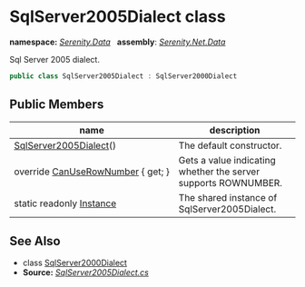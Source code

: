 # SqlServer2005Dialect class
**namespace:** *[Serenity.Data](../README.md#serenity.data-namespace)*   **assembly**: *[Serenity.Net.Data](../README.md)*

Sql Server 2005 dialect.

```csharp
public class SqlServer2005Dialect : SqlServer2000Dialect
```

## Public Members

| name | description |
| --- | --- |
| [SqlServer2005Dialect](SqlServer2005Dialect/SqlServer2005Dialect.md)() | The default constructor. |
| override [CanUseRowNumber](SqlServer2005Dialect/CanUseRowNumber.md) { get; } | Gets a value indicating whether the server supports ROWNUMBER. |
| static readonly [Instance](SqlServer2005Dialect/Instance.md) | The shared instance of SqlServer2005Dialect. |

## See Also

* class [SqlServer2000Dialect](SqlServer2000Dialect.md)
* **Source:** *[SqlServer2005Dialect.cs](https://github.com/serenity-is/Serenity/blob/master/src/Serenity.Net.Data/Dialects/SqlServer2005Dialect.cs)*